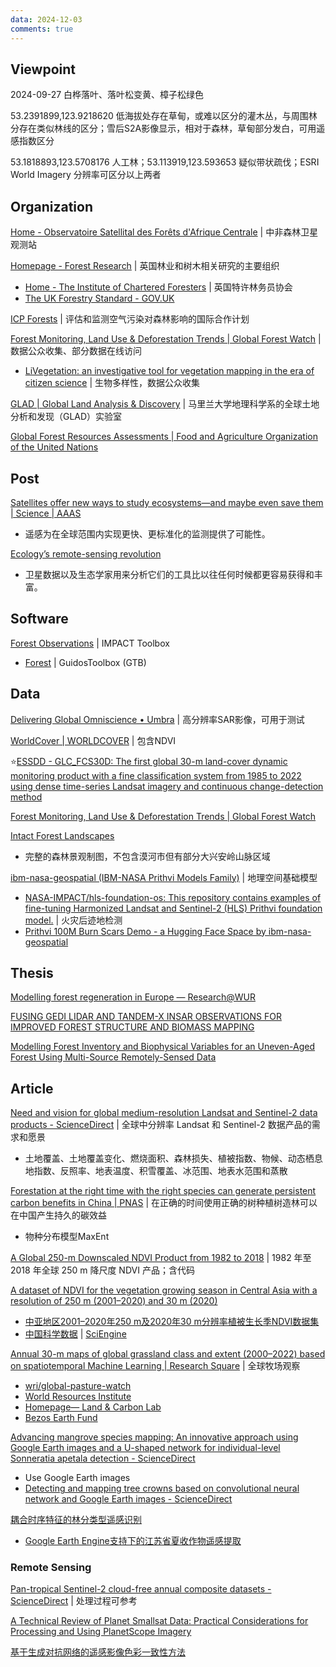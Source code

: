 ```yaml
---
data: 2024-12-03
comments: true
---
```


## Viewpoint

2024-09-27 白桦落叶、落叶松变黄、樟子松绿色

53.2391899,123.9218620 低海拔处存在草甸，或难以区分的灌木丛，与周围林分存在类似林线的区分；雪后S2A影像显示，相对于森林，草甸部分发白，可用遥感指数区分

53.1818893,123.5708176 人工林；53.113919,123.593653 疑似带状疏伐；ESRI World Imagery 分辨率可区分以上两者

## Organization

[Home - Observatoire Satellital des Forêts d'Afrique Centrale](https://osfac.net/index.php) | 中非森林卫星观测站

[Homepage - Forest Research](https://www.forestresearch.gov.uk/) | 英国林业和树木相关研究的主要组织

- [Home - The Institute of Chartered Foresters](https://www.charteredforesters.org/) | 英国特许林务员协会
- [The UK Forestry Standard - GOV.UK](https://www.gov.uk/government/publications/the-uk-forestry-standard)

[ICP Forests](https://icp-forests.net/) | 评估和监测空气污染对森林影响的国际合作计划

[Forest Monitoring, Land Use & Deforestation Trends | Global Forest Watch](https://www.globalforestwatch.org/) | 数据公众收集、部分数据在线访问

- [LiVegetation: an investigative tool for vegetation mapping in the era of citizen science](https://www.sciengine.com/SSV/doi/10.1360/SSV-2020-0209) | 生物多样性，数据公众收集

[GLAD | Global Land Analysis & Discovery](https://glad.umd.edu/) | 马里兰大学地理科学系的全球土地分析和发现（GLAD）实验室

[Global Forest Resources Assessments | Food and Agriculture Organization of the United Nations](https://www.fao.org/forest-resources-assessment/en/)

## Post

[Satellites offer new ways to study ecosystems—and maybe even save them | Science | AAAS](https://www.science.org/content/article/satellites-offer-new-ways-study-ecosystems-maybe-even-save-them)

- 遥感为在全球范围内实现更快、更标准化的监测提供了可能性。

[Ecology’s remote-sensing revolution](https://www.nature.com/articles/d41586-018-03924-9)

- 卫星数据以及生态学家用来分析它们的工具比以往任何时候都更容易获得和丰富。

## Software

[Forest Observations](https://forobs.jrc.ec.europa.eu/IMPACT) | IMPACT Toolbox

- [Forest](https://forest.jrc.ec.europa.eu/en/activities/lpa/gtb/) | GuidosToolbox (GTB)

## Data

[Delivering Global Omniscience • Umbra](https://umbra.space/) | 高分辨率SAR影像，可用于测试

[WorldCover | WORLDCOVER](https://esa-worldcover.org/en) | 包含NDVI

⭐[ESSDD - GLC_FCS30D: The first global 30-m land-cover dynamic monitoring product with a fine classification system from 1985 to 2022 using dense time-series Landsat imagery and continuous change-detection method](https://essd.copernicus.org/preprints/essd-2023-320/)

[Forest Monitoring, Land Use & Deforestation Trends | Global Forest Watch](https://www.globalforestwatch.org/)

[Intact Forest Landscapes](https://www.intactforests.org/)

- 完整的森林景观制图，不包含漠河市但有部分大兴安岭山脉区域

[ibm-nasa-geospatial (IBM-NASA Prithvi Models Family)](https://huggingface.co/ibm-nasa-geospatial) | 地理空间基础模型

- [NASA-IMPACT/hls-foundation-os: This repository contains examples of fine-tuning Harmonized Landsat and Sentinel-2 (HLS) Prithvi foundation model.](https://github.com/NASA-IMPACT/hls-foundation-os) | 火灾后迹地检测
- [Prithvi 100M Burn Scars Demo - a Hugging Face Space by ibm-nasa-geospatial](https://huggingface.co/spaces/ibm-nasa-geospatial/Prithvi-100M-Burn-scars-demo)

## Thesis

[Modelling forest regeneration in Europe — Research@WUR](https://research.wur.nl/en/publications/modelling-forest-regeneration-in-europe)

[FUSING GEDI LIDAR AND TANDEM-X INSAR OBSERVATIONS FOR IMPROVED FOREST STRUCTURE AND BIOMASS MAPPING](https://drum.lib.umd.edu/items/02d22986-c09c-4989-aa1f-80610e0791a7)

[Modelling Forest Inventory and Biophysical Variables for an Uneven-Aged Forest Using Multi-Source Remotely-Sensed Data](https://qspace.library.queensu.ca/items/76f9dcfa-3bd1-4c62-b2e8-bcc541f9764e)

## Article

[Need and vision for global medium-resolution Landsat and Sentinel-2 data products - ScienceDirect](https://www.sciencedirect.com/science/article/pii/S0034425723004704) | 全球中分辨率 Landsat 和 Sentinel-2 数据产品的需求和愿景

- 土地覆盖、土地覆盖变化、燃烧面积、森林损失、植被指数、物候、动态栖息地指数、反照率、地表温度、积雪覆盖、冰范围、地表水范围和蒸散

[Forestation at the right time with the right species can generate persistent carbon benefits in China | PNAS](https://www.pnas.org/doi/10.1073/pnas.2304988120) | 在正确的时间使用正确的树种植树造林可以在中国产生持久的碳效益

- 物种分布模型MaxEnt

[A Global 250-m Downscaled NDVI Product from 1982 to 2018](https://www.mdpi.com/2072-4292/14/15/3639) | 1982 年至 2018 年全球 250 m 降尺度 NDVI 产品；含代码

[A dataset of NDVI for the vegetation growing season in Central Asia with a resolution of 250 m (2001–2020) and 30 m (2020)](https://www.sciengine.com/CSD/doi/10.11922/11-6035.csd.2023.0095.zh;JSESSIONID=7f7b6a08-a881-4ccc-8cf9-972f58389e76)

- [中亚地区2001–2020年250 m及2020年30 m分辨率植被生长季NDVI数据集](http://csdata.org/p/926/)
- [中国科学数据](http://csdata.org/p/) | [SciEngine](https://www.sciengine.com/)

[Annual 30-m maps of global grassland class and extent (2000–2022) based on spatiotemporal Machine Learning | Research Square](https://www.researchsquare.com/article/rs-4514820/v3) | 全球牧场观察

- [wri/global-pasture-watch](https://github.com/wri/global-pasture-watch)
- [World Resources Institute](https://github.com/wri)
- [Homepage— Land & Carbon Lab](https://landcarbonlab.org/)
- [Bezos Earth Fund](https://www.bezosearthfund.org/)

[Advancing mangrove species mapping: An innovative approach using Google Earth images and a U-shaped network for individual-level Sonneratia apetala detection - ScienceDirect](https://www.sciencedirect.com/science/article/pii/S0924271624003939)

- Use Google Earth images
- [Detecting and mapping tree crowns based on convolutional neural network and Google Earth images - ScienceDirect](https://www.sciencedirect.com/science/article/pii/S0303243422000903)

[耦合时序特征的林分类型遥感识别](http://j.bjfu.edu.cn/cn/article/doi/10.12171/j.1000-1522.20230093)

- [Google Earth Engine支持下的江苏省夏收作物遥感提取](https://www.dqxxkx.cn/article/2019/1560-8999/1560-8999-21-5-752.shtml)

### Remote Sensing

[Pan-tropical Sentinel-2 cloud-free annual composite datasets - ScienceDirect](https://www.sciencedirect.com/science/article/pii/S2352340921007691) | 处理过程可参考

[A Technical Review of Planet Smallsat Data: Practical Considerations for Processing and Using PlanetScope Imagery](https://www.mdpi.com/2072-4292/13/19/3930)

[基于生成对抗网络的遥感影像色彩一致性方法](https://www.cgsjournals.com/article/doi/10.6046/zrzyyg.2021316)
